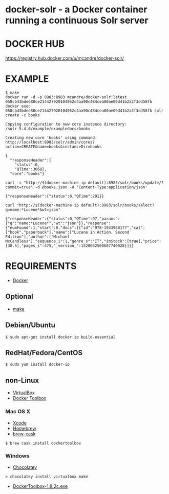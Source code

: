 # docker-solr - a Docker container running a continuous Solr server

# DOCKER HUB

https://registry.hub.docker.com/u/mcandre/docker-solr/

# EXAMPLE

```
$ make
docker run -d -p 8983:8983 mcandre/docker-solr:latest
058cb43bdee80ce214427920104052c4aa90c484cea00ae09d41b2a2f3dd58fb
docker exec 058cb43bdee80ce214427920104052c4aa90c484cea00ae09d41b2a2f3dd58fb solr create -c books

Copying configuration to new core instance directory:
/solr-5.4.0/example/exampledocs/books

Creating new core 'books' using command:
http://localhost:8983/solr/admin/cores?action=CREATE&name=books&instanceDir=books

{
  "responseHeader":{
    "status":0,
    "QTime":3068},
  "core":"books"}

curl -s "http://$(docker-machine ip default):8983/solr/books/update/?commit=true" -d @books.json -H 'Content-Type:application/json'

{"responseHeader":{"status":0,"QTime":291}}

curl "http://$(docker-machine ip default):8983/solr/books/select?q=name:*Lucene*&wt=json"

{"responseHeader":{"status":0,"QTime":97,"params":{"q":"name:*Lucene*","wt":"json"}},"response":{"numFound":1,"start":0,"docs":[{"id":"978-1933988177","cat":["book","paperback"],"name":["Lucene in Action, Second Edition"],"author":["Michael McCandless"],"sequence_i":1,"genre_s":"IT","inStock":[true],"price":[30.5],"pages_i":475,"_version_":1520662500687740928}]}}
```

# REQUIREMENTS

* [Docker](https://www.docker.com/)

## Optional

* [make](http://www.gnu.org/software/make/)

## Debian/Ubuntu

```
$ sudo apt-get install docker.io build-essential
```

## RedHat/Fedora/CentOS

```
$ sudo yum install docker-io
```

## non-Linux

* [VirtualBox](https://www.virtualbox.org/)
* [Docker Toolbox](https://www.docker.com/toolbox)

### Mac OS X

* [Xcode](http://itunes.apple.com/us/app/xcode/id497799835?ls=1&mt=12)
* [Homebrew](http://brew.sh/)
* [brew-cask](http://caskroom.io/)

```
$ brew cask install dockertoolbox
```

### Windows

* [Chocolatey](https://chocolatey.org/)

```
> chocolatey install virtualbox make
```

* [DockerToolbox-1.8.2c.exe](https://github.com/docker/toolbox/releases/download/v1.8.2c/DockerToolbox-1.8.2c.exe)
